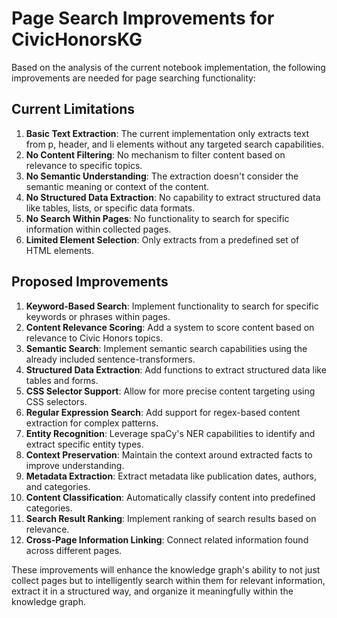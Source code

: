 # Page Search Improvements for CivicHonorsKG

Based on the analysis of the current notebook implementation, the following improvements are needed for page searching functionality:

## Current Limitations

1. **Basic Text Extraction**: The current implementation only extracts text from p, header, and li elements without any targeted search capabilities.
2. **No Content Filtering**: No mechanism to filter content based on relevance to specific topics.
3. **No Semantic Understanding**: The extraction doesn't consider the semantic meaning or context of the content.
4. **No Structured Data Extraction**: No capability to extract structured data like tables, lists, or specific data formats.
5. **No Search Within Pages**: No functionality to search for specific information within collected pages.
6. **Limited Element Selection**: Only extracts from a predefined set of HTML elements.

## Proposed Improvements

1. **Keyword-Based Search**: Implement functionality to search for specific keywords or phrases within pages.
2. **Content Relevance Scoring**: Add a system to score content based on relevance to Civic Honors topics.
3. **Semantic Search**: Implement semantic search capabilities using the already included sentence-transformers.
4. **Structured Data Extraction**: Add functions to extract structured data like tables and forms.
5. **CSS Selector Support**: Allow for more precise content targeting using CSS selectors.
6. **Regular Expression Search**: Add support for regex-based content extraction for complex patterns.
7. **Entity Recognition**: Leverage spaCy's NER capabilities to identify and extract specific entity types.
8. **Context Preservation**: Maintain the context around extracted facts to improve understanding.
9. **Metadata Extraction**: Extract metadata like publication dates, authors, and categories.
10. **Content Classification**: Automatically classify content into predefined categories.
11. **Search Result Ranking**: Implement ranking of search results based on relevance.
12. **Cross-Page Information Linking**: Connect related information found across different pages.

These improvements will enhance the knowledge graph's ability to not just collect pages but to intelligently search within them for relevant information, extract it in a structured way, and organize it meaningfully within the knowledge graph.

